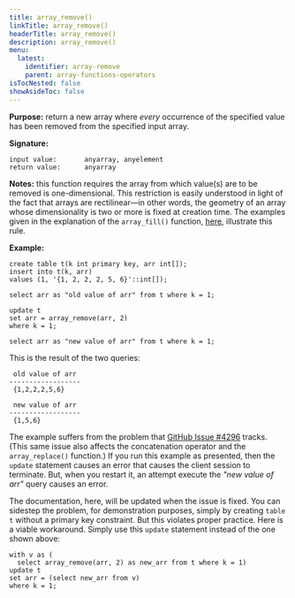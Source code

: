 ```yaml
---
title: array_remove()
linkTitle: array_remove()
headerTitle: array_remove()
description: array_remove()
menu:
  latest:
    identifier: array-remove
    parent: array-functions-operators
isTocNested: false
showAsideToc: false
---
```


**Purpose:** return a new array where _every_ occurrence of the specified value has been removed from the specified input array.

**Signature:**
```
input value:       anyarray, anyelement
return value:      anyarray
```
**Notes:** this function requires the array from which value(s) are to be removed is one-dimensional. This restriction is easily understood in light of the fact that arrays are rectilinear—in other words, the geometry of an array whose dimensionality is two or more is fixed at creation time. The examples given in the explanation of the `array_fill()` function, [here](.././array-fill), illustrate this rule.

**Example:**
```postgresql
create table t(k int primary key, arr int[]);
insert into t(k, arr)
values (1, '{1, 2, 2, 2, 5, 6}'::int[]);

select arr as "old value of arr" from t where k = 1;

update t
set arr = array_remove(arr, 2)
where k = 1;

select arr as "new value of arr" from t where k = 1;
```
This is the result of the two queries:
```
 old value of arr 
------------------
 {1,2,2,2,5,6}

 new value of arr 
------------------
 {1,5,6}
```

The example suffers from the problem that [GitHub Issue #4296](https://github.com/yugabyte/yugabyte-db/issues/4296) tracks. (This same issue also affects the concatenation operator and the `array_replace()` function.) If you run this example as presented, then the `update` statement causes an error that causes the client session to terminate. But, when you restart it, an attempt execute the _"new value of arr"_ query causes an error.

The documentation, here, will be updated when the issue is fixed. You can sidestep the problem, for demonstration purposes, simply by creating `table t` without a primary key constraint. But this violates proper practice. Here is a viable workaround. Simply use this `update` statement instead of the one shown above:

```postgresql
with v as (
  select array_remove(arr, 2) as new_arr from t where k = 1)
update t
set arr = (select new_arr from v)
where k = 1;
```
